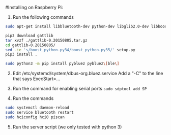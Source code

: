 #Installing on Raspberry Pi:

1. Run the following commands

```bash
sudo apt-get install libbluetooth-dev python-dev libglib2.0-dev libboost-python-dev libboost-thread-dev

pip3 download gattlib
tar xvzf ./gattlib-0.20150805.tar.gz
cd gattlib-0.20150805/
sed -ie 's/boost_python-py34/boost_python-py35/' setup.py
pip3 install .

sudo python3 -m pip install pybluez pybluez\[ble\]
```

2. Edit /etc/systemd/system/dbus-org.bluez.service
Add a "-C" to the line that says ExecStart=...

3. Run the command for enabling serial ports `sudo sdptool add SP`

4. Run the commands
```bash
sudo systemctl daemon-reload
sudo service bluetooth restart
sudo hciconfig hci0 piscan
```

5. Run the server script (we only tested with python 3)
